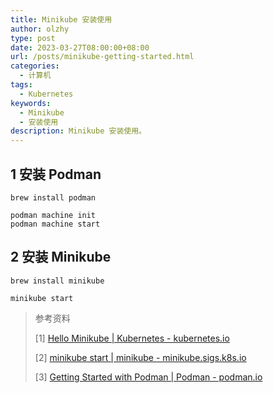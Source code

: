 ```yaml
---
title: Minikube 安装使用
author: olzhy
type: post
date: 2023-03-27T08:00:00+08:00
url: /posts/minikube-getting-started.html
categories:
  - 计算机
tags:
  - Kubernetes
keywords:
  - Minikube
  - 安装使用
description: Minikube 安装使用。
---
```


## 1 安装 Podman

```shell
brew install podman

podman machine init
podman machine start
```

## 2 安装 Minikube

```shell
brew install minikube
```

```shell
minikube start
```

> 参考资料
>
> [1] [Hello Minikube | Kubernetes - kubernetes.io](https://kubernetes.io/docs/tutorials/hello-minikube/)
>
> [2] [minikube start | minikube - minikube.sigs.k8s.io](https://minikube.sigs.k8s.io/docs/start/)
>
> [3] [Getting Started with Podman | Podman - podman.io](https://podman.io/getting-started/)
